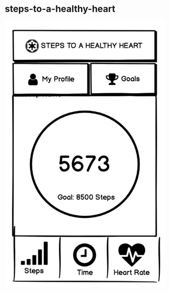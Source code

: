 # steps-to-a-healthy-heart

![alt text](https://github.com/hljacobs5/steps-to-a-healthy-heart/blob/master/images/mobileview.png)
